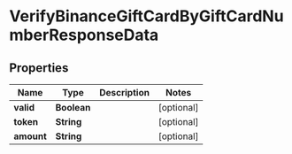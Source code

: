 

# VerifyBinanceGiftCardByGiftCardNumberResponseData


## Properties

| Name | Type | Description | Notes |
|------------ | ------------- | ------------- | -------------|
|**valid** | **Boolean** |  |  [optional] |
|**token** | **String** |  |  [optional] |
|**amount** | **String** |  |  [optional] |



